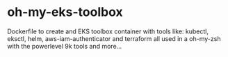 # oh-my-eks-toolbox

Dockerfile to create and EKS toolbox container with tools like: kubectl, eksctl, helm, aws-iam-authenticator and terraform all used in a oh-my-zsh with the powerlevel 9k tools and more...